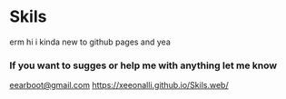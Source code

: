 # Skils
erm hi
i kinda new to github pages and yea

### If you want to sugges or help me with anything let me know
eearboot@gmail.com
https://xeeonalli.github.io/Skils.web/
